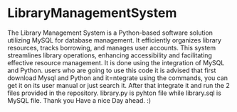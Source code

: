 # LibraryManagementSystem
The Library Management System is a Python-based software solution utilizing MySQL for database management. It efficiently organizes library resources, tracks borrowing, and manages user accounts. This system streamlines library operations, enhancing accessibility and facilitating effective resource management.
It is done using the integration of MySQL and Python.
users who are going to use this code it is advised that first download  Mysql and Python  and it=ntegrate using the commands, you can get it on its user manual or just search it. After that integrate it and run the 2 files provided in the repository.
library.py is pyhton file while library.sql is MySQL file.
Thank you Have a nice Day ahead. :)
